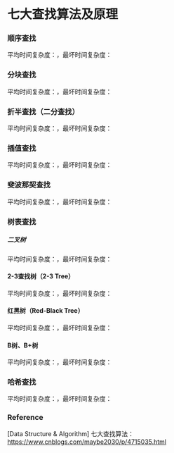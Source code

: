 # 七大查找算法及原理

### 顺序查找

平均时间复杂度：，最坏时间复杂度：

### 分块查找

平均时间复杂度：，最坏时间复杂度：

### 折半查找（二分查找）

平均时间复杂度：，最坏时间复杂度：

### 插值查找

平均时间复杂度：，最坏时间复杂度：

### 斐波那契查找

平均时间复杂度：，最坏时间复杂度：

### 树表查找

##### 二叉树

平均时间复杂度：，最坏时间复杂度：

#### 2-3查找树（2-3 Tree）

平均时间复杂度：，最坏时间复杂度：

#### 红黑树（Red-Black Tree）

平均时间复杂度：，最坏时间复杂度：

#### B树、B+树

平均时间复杂度：，最坏时间复杂度：

### 哈希查找

平均时间复杂度：，最坏时间复杂度：

### Reference

[Data Structure & Algorithm] 七大查找算法：https://www.cnblogs.com/maybe2030/p/4715035.html
